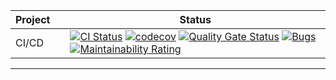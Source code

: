 <!-- markdownlint-disable -->
<p align="center">
  <!-- github-banner-start -->
  <!-- github-banner-end -->
</p>
<!-- markdownlint-restore -->

<div align="center">

<!-- prettier-ignore-start -->

| Project |     | Status                                                                                                                                                                                                                                                                                                                                                                                                                                                                     |
|---------|:----|----------------------------------------------------------------------------------------------------------------------------------------------------------------------------------------------------------------------------------------------------------------------------------------------------------------------------------------------------------------------------------------------------------------------------------------------------------------------------|
| CI/CD   |     | [![CI Status](https://github.com/haryle/TodoAppBE/actions/workflows/ci.yaml/badge.svg)](https://github.com/haryle/TodoAppBE/actions/workflows/ci.yaml) [![codecov](https://codecov.io/gh/haryle/TodoAppBE/graph/badge.svg?token=L3F4GPX3RV)](https://codecov.io/gh/haryle/TodoAppBE)  [![Quality Gate Status](https://sonarcloud.io/api/project_badges/measure?project=haryle_TodoAppBE&metric=alert_status)](https://sonarcloud.io/summary/new_code?id=haryle_TodoAppBE) [![Bugs](https://sonarcloud.io/api/project_badges/measure?project=haryle_TodoAppBE&metric=bugs)](https://sonarcloud.io/summary/new_code?id=haryle_TodoAppBE)[![Maintainability Rating](https://sonarcloud.io/api/project_badges/measure?project=haryle_TodoAppBE&metric=sqale_rating)](https://sonarcloud.io/summary/new_code?id=haryle_TodoAppBE) |

<!-- prettier-ignore-end -->
</div>

<hr>
